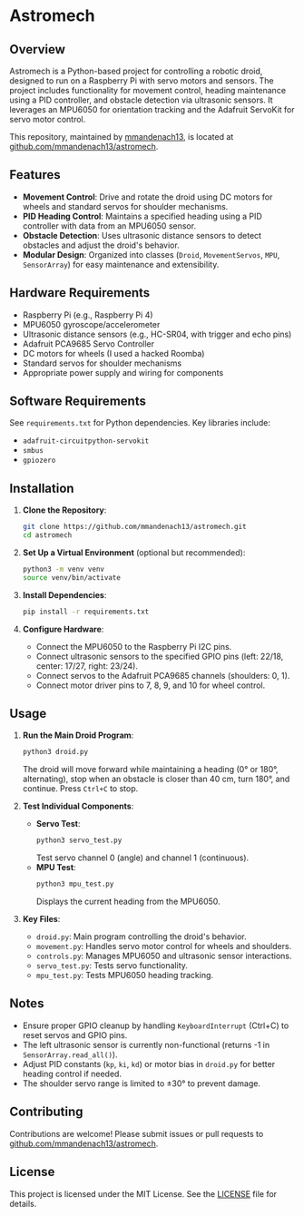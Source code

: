 # Astromech

## Overview
Astromech is a Python-based project for controlling a robotic droid, designed to run on a Raspberry Pi with servo motors and sensors. The project includes functionality for movement control, heading maintenance using a PID controller, and obstacle detection via ultrasonic sensors. It leverages an MPU6050 for orientation tracking and the Adafruit ServoKit for servo motor control.

This repository, maintained by [mmandenach13](https://github.com/mmandenach13), is located at [github.com/mmandenach13/astromech](https://github.com/mmandenach13/astromech).

## Features
- **Movement Control**: Drive and rotate the droid using DC motors for wheels and standard servos for shoulder mechanisms.
- **PID Heading Control**: Maintains a specified heading using a PID controller with data from an MPU6050 sensor.
- **Obstacle Detection**: Uses ultrasonic distance sensors to detect obstacles and adjust the droid's behavior.
- **Modular Design**: Organized into classes (`Droid`, `MovementServos`, `MPU`, `SensorArray`) for easy maintenance and extensibility.

## Hardware Requirements
- Raspberry Pi (e.g., Raspberry Pi 4)
- MPU6050 gyroscope/accelerometer
- Ultrasonic distance sensors (e.g., HC-SR04, with trigger and echo pins)
- Adafruit PCA9685 Servo Controller
- DC motors for wheels (I used a hacked Roomba)
- Standard servos for shoulder mechanisms
- Appropriate power supply and wiring for components

## Software Requirements
See `requirements.txt` for Python dependencies. Key libraries include:
- `adafruit-circuitpython-servokit`
- `smbus`
- `gpiozero`

## Installation
1. **Clone the Repository**:
   ```bash
   git clone https://github.com/mmandenach13/astromech.git
   cd astromech
   ```

2. **Set Up a Virtual Environment** (optional but recommended):
   ```bash
   python3 -m venv venv
   source venv/bin/activate
   ```

3. **Install Dependencies**:
   ```bash
   pip install -r requirements.txt
   ```

4. **Configure Hardware**:
   - Connect the MPU6050 to the Raspberry Pi I2C pins.
   - Connect ultrasonic sensors to the specified GPIO pins (left: 22/18, center: 17/27, right: 23/24).
   - Connect servos to the Adafruit PCA9685 channels (shoulders: 0, 1).
   - Connect motor driver pins to 7, 8, 9, and 10 for wheel control.

## Usage
1. **Run the Main Droid Program**:
   ```bash
   python3 droid.py
   ```
   The droid will move forward while maintaining a heading (0° or 180°, alternating), stop when an obstacle is closer than 40 cm, turn 180°, and continue. Press `Ctrl+C` to stop.

2. **Test Individual Components**:
   - **Servo Test**:
     ```bash
     python3 servo_test.py
     ```
     Test servo channel 0 (angle) and channel 1 (continuous).
   - **MPU Test**:
     ```bash
     python3 mpu_test.py
     ```
     Displays the current heading from the MPU6050.

3. **Key Files**:
   - `droid.py`: Main program controlling the droid's behavior.
   - `movement.py`: Handles servo motor control for wheels and shoulders.
   - `controls.py`: Manages MPU6050 and ultrasonic sensor interactions.
   - `servo_test.py`: Tests servo functionality.
   - `mpu_test.py`: Tests MPU6050 heading tracking.

## Notes
- Ensure proper GPIO cleanup by handling `KeyboardInterrupt` (Ctrl+C) to reset servos and GPIO pins.
- The left ultrasonic sensor is currently non-functional (returns -1 in `SensorArray.read_all()`).
- Adjust PID constants (`kp`, `ki`, `kd`) or motor bias in `droid.py` for better heading control if needed.
- The shoulder servo range is limited to ±30° to prevent damage.

## Contributing
Contributions are welcome! Please submit issues or pull requests to [github.com/mmandenach13/astromech](https://github.com/mmandenach13/astromech).

## License
This project is licensed under the MIT License. See the [LICENSE](LICENSE) file for details.
